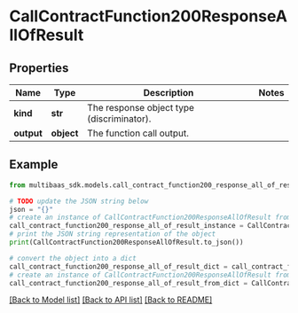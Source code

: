 # CallContractFunction200ResponseAllOfResult


## Properties

Name | Type | Description | Notes
------------ | ------------- | ------------- | -------------
**kind** | **str** | The response object type (discriminator). | 
**output** | **object** | The function call output. | 

## Example

```python
from multibaas_sdk.models.call_contract_function200_response_all_of_result import CallContractFunction200ResponseAllOfResult

# TODO update the JSON string below
json = "{}"
# create an instance of CallContractFunction200ResponseAllOfResult from a JSON string
call_contract_function200_response_all_of_result_instance = CallContractFunction200ResponseAllOfResult.from_json(json)
# print the JSON string representation of the object
print(CallContractFunction200ResponseAllOfResult.to_json())

# convert the object into a dict
call_contract_function200_response_all_of_result_dict = call_contract_function200_response_all_of_result_instance.to_dict()
# create an instance of CallContractFunction200ResponseAllOfResult from a dict
call_contract_function200_response_all_of_result_from_dict = CallContractFunction200ResponseAllOfResult.from_dict(call_contract_function200_response_all_of_result_dict)
```
[[Back to Model list]](../README.md#documentation-for-models) [[Back to API list]](../README.md#documentation-for-api-endpoints) [[Back to README]](../README.md)



